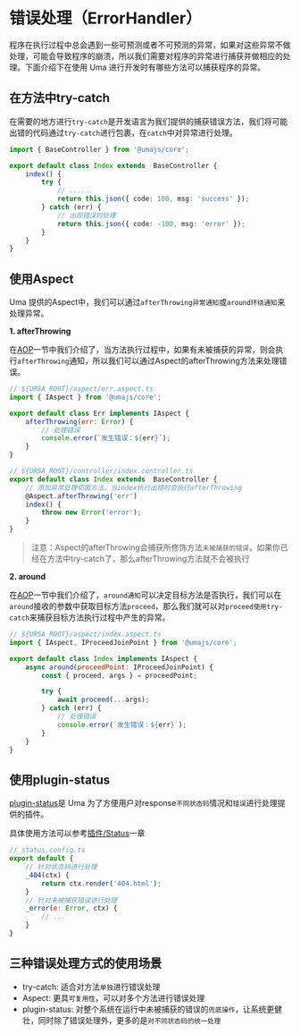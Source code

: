 # 错误处理（ErrorHandler）

程序在执行过程中总会遇到一些可预测或者不可预测的异常，如果对这些异常不做处理，可能会导致程序的崩溃，所以我们需要对程序的异常进行捕获并做相应的处理。下面介绍下在使用 Uma 进行开发时有哪些方法可以捕获程序的异常。

## 在方法中try-catch

在需要的地方进行`try-catch`是开发语言为我们提供的捕获错误方法，我们将可能出错的代码通过`try-catch`进行包裹，在`catch`中对异常进行处理。

```ts
import { BaseController } from '@umajs/core';

export default class Index extends  BaseController {
    index() {
        try {
            // ......
            return this.json({ code: 100, msg: 'success' });
        } catch (err) {
            // 出现错误时处理
            return this.json({ code: -100, msg: 'error' });
        }
    }
}
```

## 使用Aspect

Uma 提供的Aspect中，我们可以通过`afterThrowing异常通知`或`around环绕通知`来处理异常。

**1. afterThrowing**

在[AOP](./AOP.md#通知)一节中我们介绍了，当方法执行过程中，如果有未被捕获的异常，则会执行`afterThrowing`通知，所以我们可以通过Aspect的afterThrowing方法来处理错误。

```javascript
// ${URSA_ROOT}/aspect/err.aspect.ts
import { IAspect } from '@umajs/core';

export default class Err implements IAspect {
    afterThrowing(err: Error) {
        // 处理错误
        console.error(`发生错误：${err}`);
    }
}

// ${URSA_ROOT}/controller/index.controller.ts
export default class Index extends  BaseController {
    // 添加异常处理切面方法，当index执行出错时会执行afterThrowing
    @Aspect.afterThrowing('err')
    index() {
        throw new Error('error');
    }
}
```

> 注意：Aspect的afterThrowing会捕获所修饰方法`未被捕获的错误`，如果你已经在方法中try-catch了，那么afterThrowing方法就不会被执行

**2. around**

在[AOP](./AOP.md#通知)一节中我们介绍了，`around通知`可以决定目标方法是否执行，我们可以在`around`接收的参数中获取目标方法`proceed`，那么我们就可以对`proceed使用try-catch`来捕获目标方法执行过程中产生的异常。

```javascript
// ${URSA_ROOT}/aspect/index.aspect.ts
import { IAspect, IProceedJoinPoint } from '@umajs/core';

export default class Index implements IAspect {
    async around(proceedPoint: IProceedJoinPoint) {
        const { proceed, args } = proceedPoint;

        try {
            await proceed(...args);
        } catch (err) {
            // 处理错误
            console.error(`发生错误：${err}`);
        }
    }
}
```

## 使用plugin-status

[plugin-status](../插件/Status.md)是 Uma 为了方便用户对response`不同状态码`情况和`错误`进行处理提供的插件。

具体使用方法可以参考[插件/Status](../插件/Status.md)一章

```javascript
// status.config.ts
export default {
    // 针对状态码进行处理
    _404(ctx) {
        return ctx.render('404.html');
    }
    // 针对未被捕获错误进行处理
    _error(e: Error, ctx) {
        // ...
    }
}
```

## 三种错误处理方式的使用场景

- try-catch: 适合对方法`单独`进行错误处理
- Aspect: 更具`可复用性`，可以对多个方法进行错误处理
- plugin-status: 对整个系统在运行中未被捕获的错误的`兜底操作`，让系统更健壮，同时除了错误处理外，更多的是`对不同状态码的统一处理`
